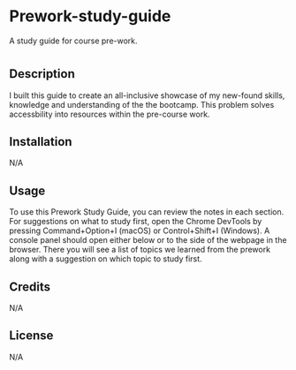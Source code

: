 # Prework-study-guide
A study guide for course pre-work.

# <Prework-Study-Guide>

## Description

I built this guide to create an all-inclusive showcase of my new-found skills, knowledge and understanding of the the bootcamp.
This problem solves accessbility into resources within the pre-course work.

## Installation

N/A

## Usage
To use this Prework Study Guide, you can review the notes in each section. For suggestions on what to study first, open the Chrome DevTools by pressing Command+Option+I (macOS) or Control+Shift+I (Windows). A console panel should open either below or to the side of the webpage in the browser. There you will see a list of topics we learned from the prework along with a suggestion on which topic to study first.

## Credits

N/A

## License

N/A
